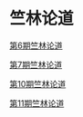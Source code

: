 # 竺林论道


[第6期竺林论道](./第六期竺林论道.pptx)

[第7期竺林论道](./第七期竺林论道.pptx)

[第10期竺林论道](./第十期竺林论道.pptx)

[第11期竺林论道](./第十一期竺林论道.pptx)